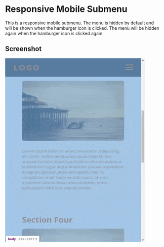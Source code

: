 # Responsive Mobile Submenu

This is a responsive mobile submenu. The menu is hidden by default and will be shown when the hamburger icon is clicked. The menu will be hidden again when the hamburger icon is clicked again.

## Screenshot

![Screenshot](./screenshot/submenu.gif)
